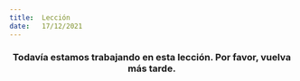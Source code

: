 ```yaml
---
title:  Lección
date:   17/12/2021
---
```


### <center>Todavía estamos trabajando en esta lección. Por favor, vuelva más tarde.</center>